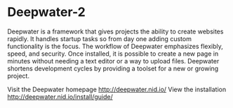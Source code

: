 Deepwater-2
===========

Deepwater is a framework that gives projects the ability to create websites rapidly. It handles startup tasks so from day one adding custom functionality 
is the focus. The workflow of Deepwater emphasizes flexibly, speed, and security. Once installed, it is possible to create a new page in minutes without 
needing a text editor or a way to upload files. Deepwater shortens development cycles by providing a toolset for a new or growing project.

Visit the Deepwater homepage http://deepwater.nid.io/
View the installation http://deepwater.nid.io/install/guide/


